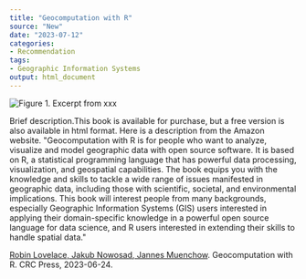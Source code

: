 ```yaml
---
title: "Geocomputation with R"
source: "New"
date: "2023-07-12"
categories:
- Recommendation
tags:
- Geographic Information Systems
output: html_document
---
```


![Figure 1. Excerpt from xxx](http://www.pmean.com/new-images/23/geocomputation-with-r-01.png)

<div class="notes">

Brief description.This book is available for purchase, but a free version is also available in html format. Here is a description from the Amazon website. "Geocomputation with R is for people who want to analyze, visualize and model geographic data with open source software. It is based on R, a statistical programming language that has powerful data processing, visualization, and geospatial capabilities. The book equips you with the knowledge and skills to tackle a wide range of issues manifested in geographic data, including those with scientific, societal, and environmental implications. This book will interest people from many backgrounds, especially Geographic Information Systems (GIS) users interested in applying their domain-specific knowledge in a powerful open source language for data science, and R users interested in extending their skills to handle spatial data."

[Robin Lovelace, Jakub Nowosad, Jannes Muenchow][lov1]. Geocomputation with R. CRC Press, 2023-06-24.

[lov1]: https://r.geocompx.org/

</div>
